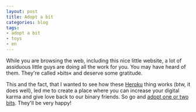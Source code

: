 ```yaml
---
layout: post
title: Adopt a bit
categories: blog
tags:
- adopt a bit
- toys
- en
---
```

While you are browsing the web, including this nice little website, a lot of assiduous little guys are doing all the work for you. You may have heard of them. They're called »bits« and deserve some gratitude.

This and the fact, that I wanted to see how these [Heroku](http://www.heroku.com/) thing works (btw, it does well), led me to create a place where you can increase your digital karma and give love back to our binary friends.
So go and [adopt one or two bits](http://adoptabit.herokuapp.com/). They'll be very happy!
